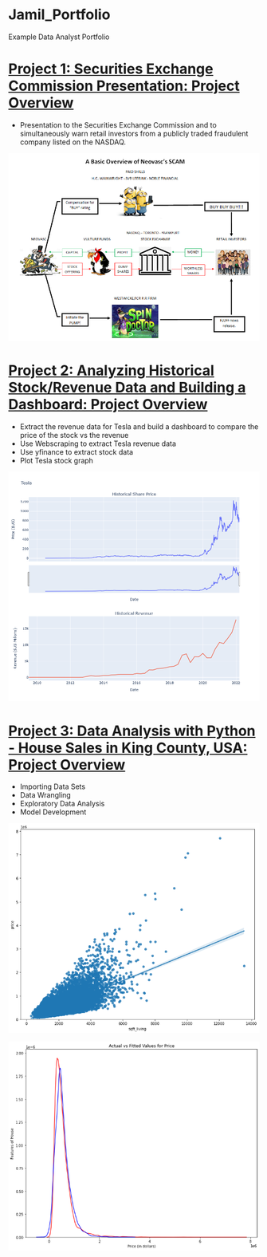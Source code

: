 # Jamil_Portfolio
Example Data Analyst Portfolio
  
# [Project 1: Securities Exchange Commission Presentation: Project Overview](https://github.com/jmena1984/Data-Analyst-Projects/blob/main/SEC%20Presentation.pdf)
* Presentation to the Securities Exchange Commission and to simultaneously warn retail investors from a publicly traded fraudulent company listed on the NASDAQ.

![](/images/NEOVASCScamgraphic.png)


# [Project 2: Analyzing Historical Stock/Revenue Data and Building a Dashboard: Project Overview](https://github.com/jmena1984/Data-Analyst-Projects/blob/main/Extracting%20and%20Visualizing%20Stock%20Data.ipynb)
* Extract the revenue data for Tesla and build a dashboard to compare the price of the stock vs the revenue
* Use Webscraping to extract Tesla revenue data
* Use yfinance to extract stock data
* Plot Tesla stock graph

![](/images/newplot.png)


# [Project 3: Data Analysis with Python - House Sales in King County, USA: Project Overview](https://github.com/jmena1984/Data-Analyst-Projects/blob/main/Data%20Analysis%20with%20Python%20(Data%20Wrangling%20-%20Model%20Development).ipynb)
* Importing Data Sets
* Data Wrangling
* Exploratory Data Analysis
* Model Development

![](/images/regplot2.png)

![](https://github.com/jmena1984/Jamil_Portfolio/blob/main/images/distributionplot.png)
